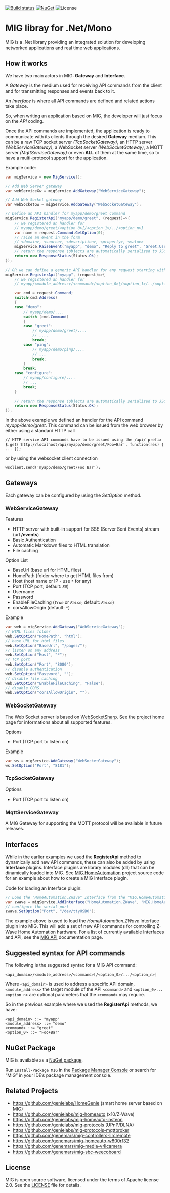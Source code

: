 [![Build status](https://ci.appveyor.com/api/projects/status/6genehqw9wtuuxkl?svg=true)](https://ci.appveyor.com/project/genemars/mig-service-dotnet)
[![NuGet](https://img.shields.io/nuget/v/MIG.svg)](https://www.nuget.org/packages/MIG/)
![License](https://img.shields.io/github/license/genielabs/mig-service-dotnet.svg)

# MIG libray for .Net/Mono

MIG is a .Net library providing an integrated solution for developing networked applications and real time web applications.

## How it works

We have two main actors in MIG: **Gateway** and **Interface**.

A *Gateway* is the medium used for receiving API commands from the client and for transmitting responses and events back to it.

An *Interface* is where all API commands are defined and related actions take place.

So, when writing an application based on MIG, the developer will just focus on the *API* coding.

Once the API commands are implemented, the application is ready to communicate with its clients through the desired **Gateway** medium. This can be a raw TCP socket server *(TcpSocketGateway)*, an HTTP server *(WebServiceGateway)*, a WebSocket server *(WebSocketGateway)*, a MQTT server *(MqttServiceGateway)* or even **ALL** of them at the same time, so to have a multi-protocol support for the application.

Example code:
```csharp
var migService = new MigService();

// Add Web Server gateway
var webServiceGw = migService.AddGateway("WebServiceGateway");

// Add Web Socket gateway
var webSocketGw = migService.AddGateway("WebSocketGateway");

// Define an API handler for myapp/demo/greet command
migService.RegisterApi("myapp/demo/greet", (request)=>{
    // we registered an handler for
    // myapp/demo/greet/<option_0>[/<option_1>/../<option_n>]
    var name = request.Command.GetOption(0);
    // raise an event in the form
    // <domain>, <source>, <description>, <property>, <value>
    migService.RaiseEvent("myapp", "demo", "Reply to greet", "Greet.User", name);
    // return the response (objects are automatically serialized to JSON)
    return new ResponseStatus(Status.Ok);
});

// OR we can define a generic API handler for any request starting with myapp/....
migService.RegisterApi("myapp", (request)=>{
    // we registered an handler for
    // myapp/<module_address>/<command>/<option_0>[/<option_1>/../<option_n>]

    var cmd = request.Command;
    switch(cmd.Address)
    {
    case "demo":
        // myapp/demo/....
        switch (cmd.Command)
        {
        case "greet":
            // myapp/demo/greet/....
            // ....
            break;
        case "ping":
            // myapp/demo/ping/....
            // ...
            break;
        }
        break;
    case "configure":
        // myapp/configure/....
        // ...
        break;
    }

    // return the response (objects are automatically serialized to JSON)
    return new ResponseStatus(Status.Ok);
});
```
In the above example we defined an handler for the API command *myapp/demo/greet*.
This command can be issued from the web browser by either using a standard HTTP call
```
// HTTP service API commands have to be issued using the /api/ prefix
$.get('http://localhost/api/myapp/demo/greet/Foo+Bar', function(res) { ... });
```
or by using the websocket client connection
```
wsclient.send('myapp/demo/greet/Foo Bar');
```

## Gateways

Each gateway can be configured by using the *SetOption* method.

### WebServiceGateway

Features

- HTTP server with built-in support for SSE (Server Sent Events) stream (url **/events**)
- Basic Authentication
- Automatic Markdown files to HTML translation
- File caching

Option List

- BaseUrl (base url for HTML files)
- HomePath (folder where to get HTML files from)
- Host (host name or IP - use `*` for any)
- Port (TCP port, default: *`80`*)
- Username
- Password
- EnableFileCaching (*`True`* or *`False`*, default: *`False`*)
- corsAllowOrigin (default: *`*`*)

Example
```csharp
var web = migService.AddGateway("WebServiceGateway");
// HTML files folder 
web.SetOption("HomePath", "html");
// base URL for html files
web.SetOption("BaseUrl", "/pages/"); 
// listen on any address
web.SetOption("Host", "*"); 
// TCP port
web.SetOption("Port", "8080");
// disable authentication
web.SetOption("Password", ""); 
// disable file caching
web.SetOption("EnableFileCaching", "False"); 
// disable CORS
web.SetOption("corsAllowOrigin", ""); 
```

### WebSocketGateway

The Web Socket server is based on [WebSocketSharp](https://github.com/sta/websocket-sharp).
See the project home page for informations about all supported features.

Options

- Port (TCP port to listen on)

Example
```csharp
var ws = migService.AddGateway("WebSocketGateway");
ws.SetOption("Port", "8181");
```

### TcpSocketGateway

Options

- Port (TCP port to listen on)


### MqttServiceGateway

A MIG Gateway for supporting the MQTT protocol will be available in future releases.

## Interfaces 

While in the earlier examples we used the **RegisterApi** method to dynamically add new API commands, these can also be added by using **Interface** plugins.
Interface plugins are library modules (dll) that can be dinamically loaded into MIG. See [MIG.HomeAutomation](https://github.com/genielabs/mig-homeauto)
project source code for an example about how to create a MIG Interface plugin.

Code for loading an Interface plugin:
```csharp
// Load the "HomeAutomation.ZWave" Interface from the "MIG.HomeAutomation.dll" library file
var zwave = migService.AddInterface("HomeAutomation.ZWave", "MIG.HomeAutomation.dll");
// configure the serial port
zwave.SetOption("Port", "/dev/ttyUSB0");
```
The example above is used to load the *HomeAutomation.ZWave* Interface plugin into MIG. This will add a set of new API commands for controlling Z-Wave Home Automation hardware.
For a list of currently available Interfaces and API, see the [MIG API](https://genielabs.github.io/HomeGenie/api/mig/mig_api_zwave.html) documentation page.

## Suggested syntax for API commands

 The following is the suggested syntax for a MIG API command:
```
<api_domain>/<module_address>/<command>[/<option_0>/.../<option_n>]
```
Where ```<api_domain>``` is used to address a specific API domain, ```<module_address>``` the target module of the API ```<command>```
and ```<option_0>...<option_n>``` are optional parameters that the ```<command>``` may require. 

So in the previous example where we used the **RegisterApi** methods, we have:
```
<api_domain> ::= "myapp"
<module_address> ::= "demo"
<command> ::= "greet"
<option_0> ::= "Foo+Bar"
```

## NuGet Package

MIG is available as a [NuGet package](https://www.nuget.org/packages/MIG).

Run `Install-Package MIG` in the [Package Manager Console](http://docs.nuget.org/docs/start-here/using-the-package-manager-console) or search for “MIG” in your IDE’s package management console.

## Related Projects

- https://github.com/genielabs/HomeGenie (smart home server based on MIG)
- https://github.com/genielabs/mig-homeauto (x10/Z-Wave)
- https://github.com/genielabs/mig-homeauto-insteon
- https://github.com/genielabs/mig-protocols (UPnP/DLNA)
- https://github.com/genielabs/mig-protocols-mqttbroker
- https://github.com/genemars/mig-controllers-lircremote
- https://github.com/genemars/mig-homeauto-w800rf32
- https://github.com/genemars/mig-media-v4lcamera
- https://github.com/genemars/mig-sbc-weecoboard

## License

MIG is open source software, licensed under the terms of Apache license 2.0. See the [LICENSE](LICENSE) file for details.
